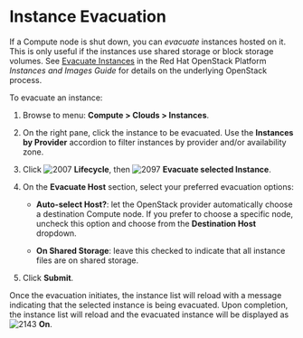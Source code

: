 # Instance Evacuation

If a Compute node is shut down, you can *evacuate* instances hosted on
it. This is only useful if the instances use shared storage or block
storage volumes. See [Evacuate
Instances](https://access.redhat.com/documentation/en/red-hat-openstack-platform/8/single/instances-and-images-guide/#section-migration-evacuation)
in the Red Hat OpenStack Platform *Instances and Images Guide* for
details on the underlying OpenStack process.

To evacuate an instance:

1. Browse to menu: **Compute > Clouds > Instances**.

2. On the right pane, click the instance to be evacuated. Use the
    **Instances by Provider** accordion to filter instances by provider
    and/or availability zone.

3. Click ![2007](../images/2007.png) **Lifecycle**, then
    ![2097](../images/2097.png) **Evacuate selected Instance**.

4. On the **Evacuate Host** section, select your preferred evacuation
    options:

      - **Auto-select Host?**: let the OpenStack provider automatically
        choose a destination Compute node. If you prefer to choose a
        specific node, uncheck this option and choose from the
        **Destination Host** dropdown.

      - **On Shared Storage**: leave this checked to indicate that all
        instance files are on shared storage.

5. Click **Submit**.

Once the evacuation initiates, the instance list will reload with a
message indicating that the selected instance is being evacuated. Upon
completion, the instance list will reload and the evacuated instance
will be displayed as ![2143](../images/2143.png) **On**.
